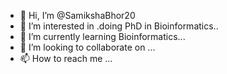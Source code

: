 - 👋 Hi, I’m @SamikshaBhor20
- 👀 I’m interested in .doing PhD in Bioinformatics..
- 🌱 I’m currently learning Bioinformatics...
- 💞️ I’m looking to collaborate on ...
- 📫 How to reach me ...

<!---
SamikshaBhor20/SamikshaBhor20 is a ✨ special ✨ repository because its `README.md` (this file) appears on your GitHub profile.
You can click the Preview link to take a look at your changes.
--->
